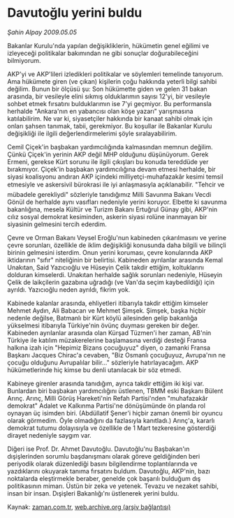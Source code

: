 # Davutoğlu yerini buldu

*Şahin Alpay 2009.05.05*

<tr><td class="metin" colspan="2" style="padding-top: 20px; padding-left: 5px; padding-right: 10px;">Bakanlar Kurulu'nda yapılan değişikliklerin, hükümetin genel eğilimi ve izleyeceği politikalar bakımından ne gibi sonuçlar doğurabileceğini bilmiyorum.</td></tr><tr><td class="metin" colspan="2" style="padding-top: 20px; padding-left: 5px; padding-right: 10px;"><p>AKP'yi ve AKP'lileri izledikleri politikalar ve söylemleri temelinde tanıyorum. Ama hükümete giren (ve çıkan) kişilerin çoğu hakkında yeterli bilgi sahibi değilim. Bunun bir ölçüsü şu: Son hükümette giden ve gelen 31 bakan arasında, bir vesileyle elini sıkmış olduklarımın sayısı 12'yi, bir vesileyle sohbet etmek fırsatını bulduklarımın ise 7'yi geçmiyor. Bu performansla herhalde "Ankara'nın en yabancısı olan köşe yazarı" yarışmasına katılabilirim. Ne var ki, siyasetçiler hakkında bir kanaat sahibi olmak için onları şahsen tanımak, tabii, gerekmiyor. Bu koşullar ile Bakanlar Kurulu değişikliği ile ilgili değerlendirmelerimi şöyle sıralayabilirim.
<p>Cemil Çiçek'in başbakan yardımcılığında kalmasından memnun değilim. Çünkü Çiçek'in yerinin AKP değil MHP olduğunu düşünüyorum. Gerek Ermeni, gerekse Kürt sorunu ile ilgili çıkışları bu konuda tereddüde yer bırakmıyor. Çiçek'in başbakan yardımcılığına devam etmesi herhalde, bir siyasi koalisyonu andıran AKP içindeki milliyetçi-muhafazakâr kesimi temsil etmesiyle ve askersivil bürokrasi ile iyi anlaşmasıyla açıklanabilir. "Tehcir ve mübadele gerekliydi" sözleriyle tanıdığımız Milli Savunma Bakanı Vecdi Gönül de herhalde aynı vasıfları nedeniyle yerini koruyor. Elbette ki savunma bakanlığına, mesela Kültür ve Turizm Bakanı Ertuğrul Günay gibi, AKP'nin cılız sosyal demokrat kesiminden, askerin siyasi rolüne inanmayan bir siyasinin gelmesini tercih ederdim.
<p>Çevre ve Orman Bakanı Veysel Eroğlu'nun kabineden çıkarılmasını ve yerine çevre sorunları, özellikle de iklim değişikliği konusunda daha bilgili ve bilinçli birinin gelmesini isterdim. Onun yerini koruması, çevre konularında AKP iktidarının "sıfır" niteliğinin bir belirtisi. Kabineden ayrılanlar arasında Kemal Unakıtan, Said Yazıcıoğlu ve Hüseyin Çelik takdir ettiğim, koltuklarını dolduran kimselerdi. Unakıtan herhalde sağlık sorunları nedeniyle, Hüseyin Çelik de laikçilerin gazabına uğradığı (ve Van'da seçim kaybedildiği) için ayrıldı. Yazıcıoğlu neden ayrıldı, fikrim yok.
<p>Kabinede kalanlar arasında, ehliyetleri itibarıyla takdir ettiğim kimseler Mehmet Aydın, Ali Babacan ve Mehmet Şimşek. Şimşek, başka hiçbir nedenle değilse, Batmanlı bir Kürt köylü ailesinden gelip bakanlığa yükselmesi itibarıyla Türkiye'nin övünç duyması gereken bir değer. Kabineden ayrılanlar arasında olan Kürşad Tüzmen'i her zaman, AB'nin Türkiye ile katılım müzakerelerine başlamasına verdiği desteği Fransa halkına izah için "Hepimiz Bizans çocuğuyuz" diyen, o zamanki Fransa Başkanı Jacques Chirac'a cevaben, "Biz Osmanlı çocuğuyuz, Avrupa'nın ne çocuğu olduğunu Avrupalılar bilir..." sözleriyle hatırlayacağım. AKP hükümetlerinde hiç kimse bu denli utanılacak bir söz etmedi.
<p>Kabineye girenler arasında tanıdığım, ayrıca takdir ettiğim iki kişi var. Bunlardan biri başbakan yardımcılığını üstlenen, TBMM eski Başkanı Bülent Arınç. Arınç, Milli Görüş Hareketi'nin Refah Partisi'nden "muhafazakâr demokrat" Adalet ve Kalkınma Partisi'ne dönüşümünde ön planda rol oynayan üç isimden biri. (Abdüllatif Şener'i hiçbir zaman önemli bir oyuncu olarak görmedim. Öyle olmadığını da fazlasıyla kanıtladı.) Arınç'a, kararlı demokrat tutumu dolayısıyla ve özellikle de 1 Mart tezkeresine gösterdiği dirayet nedeniyle saygım var.
<p>Diğeri ise Prof. Dr. Ahmet Davutoğlu. Davutoğlu'nu Başbakan'ın dışişlerinden sorumlu başdanışmanı olarak göreve geldiğinden beri periyodik olarak düzenlediği basını bilgilendirme toplantılarında ve yazdıklarını okuyarak tanıma fırsatını buldum. Davutoğlu, AKP'nin, bazı noktalarda eleştirmekle beraber, genelde çok başarılı bulduğum dış politikasının mimarı. Üstün bir zeka ve yetenek. Tevazu ve nezaket sahibi, insan bir insan. Dışişleri Bakanlığı'nı üstlenerek yerini buldu. <br/></p></p></p></p></p></p></td></tr>

Kaynak: [zaman.com.tr](http://zaman.com.tr/yazar.do?yazino=844967), [web.archive.org (arşiv bağlantısı)](http://web.archive.org/web/20090512225243/http://www.zaman.com.tr:80/yazar.do?yazino=844967)
